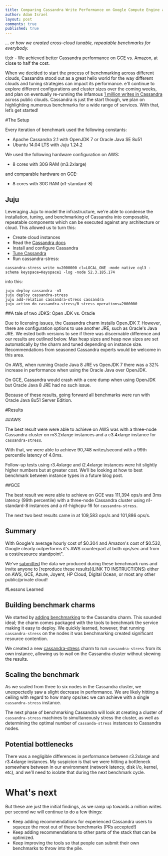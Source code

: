 ```yaml
---
title: Comparing Cassandra Write Performance on Google Compute Engine and AWS
author: Adam Israel
layout: post
comments: true
published: true
---
```


*... or how we created cross-cloud tunable, repeatable benchmarks for everybody.*

tl;dr - We achieved better Cassandra performance on GCE vs. Amazon, at close to half the cost.

When we decided to start the process of benchmarking across different clouds, Cassandra stood out as a great hello world for the way different clouds and tuning strategies can impact its performance. e'll continue to explore different configurations and cluster sizes over the coming weeks, and plan on eventually re-running the infamous [1 million writes in Cassandra](http://googlecloudplatform.blogspot.com/2014/03/cassandra-hits-one-million-writes-per-second-on-google-compute-engine.html) across public clouds. Cassandra is just the start though, we plan on highlighting numerous benchmarks for a wide range of services. With that, let’s get started!

#The Setup

Every iteration of benchmark used the following constants:

- Apache Cassandra 2.1 with OpenJDK 7 or Oracle Java SE 8u51
- Ubuntu 14.04 LTS with Juju 1.24.2

We used the following hardware configuration on AWS:

- 8 cores with 30G RAM (m3.2xlarge)

and comparable hardware on GCE:

- 8 cores with 30G RAM (n1-standard-8)

## Juju

Leveraging Juju to model the infrastructure, we're able to condense the installation, tuning, and benchmarking of Cassandra into composable, repeatable components which can be executed against any architecture or cloud. This allowed us to turn this:

- Create cloud instances
- Read the [Cassandra docs](https://wiki.apache.org/cassandra/GettingStarted)
- Install and configure Cassandra
- [Tune Cassandra](http://wiki.apache.org/cassandra/PerformanceTuning)
- Run cassandra-stress:
```
cassandra-stress write n=2000000 cl=LOCAL_ONE -mode native cql3 -schema keyspace=Keyspace1 -log -node 52.3.185.174
```

into this:

```
juju deploy cassandra -n3
juju deploy cassandra-stress
juju add-relation cassandra-stress cassandra
juju action do cassandra-stress/0 stress operations=2000000
```

##A tale of two JDKS: Open JDK vs. Oracle

Due to licensing issues, the Cassandra charm installs OpenJDK 7. However, there are configuration options to use another JRE, such as Oracle's Java JRE. We ested both versions to see if there was discernable difference and our results are outlined below. Max heap sizes and heap new sizes are set automatically by the charm and tuned depending on instance size. Recommendations from seasoned Cassandra experts would be welcome in this area.

On AWS, when running Oracle Java 8 JRE vs OpenJDK 7 there was a 32% increase in performance when using the Oracle Java over OpenJDK.

On GCE, Cassandra would crash with a core dump when using OpenJDK but Oracle Java 8 JRE had no such issue.

Because of these results, going forward all benchmarks were run with Oracle Java 8u51 Server Edition.

#Results

##AWS

The best result were were able to achieve on AWS was with a three-node Cassandra cluster on m3.2xlarge instances and a c3.4xlarge instance for `cassandra-stress`.

With that, we were able to achieve 90,748 writes/second with a 99th percentile latency of 4.0ms.

Follow-up tests using r3.4xlarge and i2.4xlarge instances were hit slightly higher numbers but at greater cost. We’ll be looking at how to best benchmark between instance types in a future blog post.

##GCE

The best result we were able to achieve on GCE was 111,394 ops/s and 3ms latency (99th percentile) with a three-node Cassandra cluster using n1-standard-8 instances and a n1-highcpu-16 for `cassandra-stress`.

The next two best results came in at 109,583 ops/s and 101,886 ops/s.

## Summary

With Google's average hourly cost of $0.304 and Amazon's cost of $0.532, Google clearly outperforms it's AWS counterpart at both ops/sec and from a cost/resource standpoint".

We've [submitted](http://cloud-benchmarks.org/services/cassandra) the data we produced during these benchmark runs and invite anyone to [reproduce these results](LINK TO INSTRUCTIONS) either on AWS, GCE, Azure, Joyent, HP Cloud, Digital Ocean, or most any other public/private cloud!

#Lessons Learned

## Building benchmark charms

We started by [adding benchmarking](https://jujucharms.com/docs/devel/authors-charm-benchmarks) to the Cassandra charm. This sounded ideal; the charm comes packaged with the tools to benchmark the service making it easy to deploy. We quickly learned, however, that running `cassandra-stress` on the nodes it was benchmarking created significant resource contention.

We created a new [cassandra-stress](https://jujucharms.com/u/marcoceppi/cassandra-stress/trusty/1) charm to run `cassandra-stress` from its own instance, allowing us to wail on the Cassandra cluster without skewing the results.

## Scaling the benchmark
As we scaled from three to six nodes in the Cassandra cluster, we unexpectedly saw a slight decrease in performance. We are likely hitting a ceiling with regard to how many ops/sec we can achieve with a single `cassandra-stress` instance.

The next phase of benchmarking Cassandra will look at creating a cluster of `cassandra-stress` machines to simultaneously stress the cluster, as well as determining the optimal number of `cassanda-stress` instances to Cassandra nodes.

## Potential bottlenecks
There was a negligible differences in performance between r3.2xlarge and r3.4xlarge instances. My suspicion is that we were hitting a bottleneck somewhere between in our environment (network latency, disk i/o, kernel, etc), and we’ll need to isolate that during the next benchmark cycle.

# What's next

But these are just the initial findings, as we ramp up towards a million writes per second we will continue to do a few things:
 - Keep adding recommendations for experienced Cassandra users to squeeze the most out of these benchmarks (PRs accepted!)
 - Keep adding recommendations to other parts of the stack that can be optimized.
 - Keep improving the tools so that people can submit their own benchmarks to throw into the pile.
